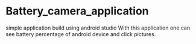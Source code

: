 # Battery_camera_application
simple application build using android studio
With this application one can see battery percentage of android device and click pictures.
